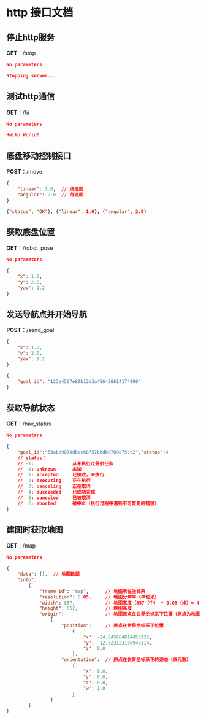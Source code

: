 # http 接口文档

## 停止http服务

**GET**：/stop
```json
No parameters
```
```json
Stopping server...
```
## 测试http通信

**GET**：/hi
```json
No parameters
```
```json
Hello World!
```

## 底盘移动控制接口

**POST**：/move
```json
{
    "linear": 1.0,  // 线速度
    "angular": 2.0  // 角速度
}
```
```json
{"status", "OK"}, {"linear", 1.0}, {"angular", 2.0}
```

## 获取底盘位置

**GET**：/robot_pose
```json
No parameters
```
```json
{
    "x": 1.0,
    "y": 2.0,
    "yaw": 1.2
}
```

## 发送导航点并开始导航

**POST**：/send_goal
```json
{
    "x": 1.0,
    "y": 2.0,
    "yaw": 1.2
}
```
```json
{
    "goal_id": "123e4567e89b12d3a456426614174000"
}
```

## 获取导航状态

**GET**：/nav_status
```json
No parameters
```
```json
{
    "goal_id":"53abe9078dbec68757bbdb8709d75cc2","status":4
    // status：
    // -1:              从未执行过导航任务
    //  0: unknown      未知
    //  1: accepted     已接收，未执行
    //  2: executing    正在执行
    //  3: canceling    正在取消
    //  4: succeeded    已成功完成
    //  5: canceled     已被取消
    //  6: aborted      被中止（执行过程中遇到不可恢复的错误）
}
```

## 建图时获取地图 

**GET**：/map
```json
No parameters
```
```json
{
    "data": [],  // 地图数据  
    "info":
        {
            "frame_id": "map",      // 地图所在坐标系
            "resolution": 0.05,     // 地图分辨率（单位米）
            "width": 857,           // 地图宽度（857（个） * 0.05（米）= 42.85（米）
            "height": 652,          // 地图高度
            "origin":               // 地图原点在世界坐标系下位置（原点为地图左下角点）
                {
                    "position":     // 原点在世界坐标系下位置
                        {
                            "x": -24.845684814453126,
                            "y": -12.323123168945314,
                            "z": 0.0
                        },
                    "orientation":  // 原点在世界坐标系下的姿态（四元数）
                        {
                            "x": 0.0,
                            "y": 0.0,
                            "z": 0.0,
                            "w": 1.0
                        }
                } 
        }
}
```



